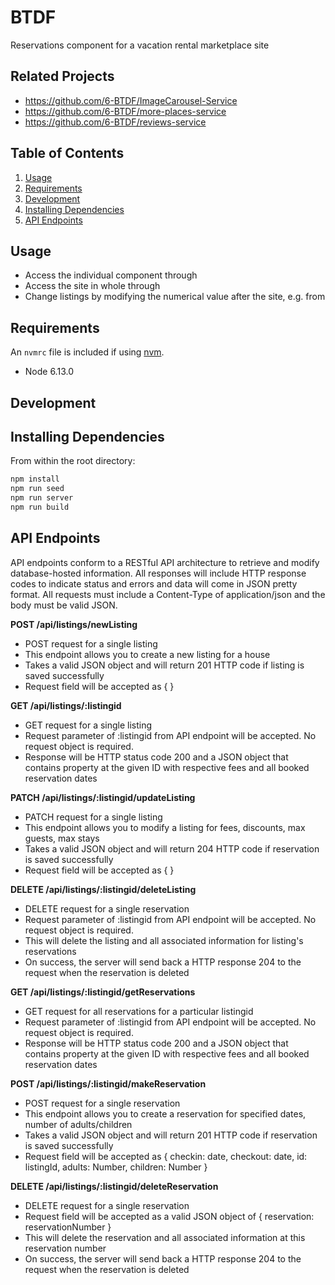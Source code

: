 # BTDF

Reservations component for a vacation rental marketplace site

## Related Projects

  - https://github.com/6-BTDF/ImageCarousel-Service
  - https://github.com/6-BTDF/more-places-service
  - https://github.com/6-BTDF/reviews-service

## Table of Contents

1. [Usage](#Usage)
2. [Requirements](#requirements)
3. [Development](#development)
4. [Installing Dependencies](#dependencies) 
5. [API Endpoints](#endpoints)

## Usage

- Access the individual component through
- Access the site in whole through 
- Change listings by modifying the numerical value after the site, e.g. from 

## Requirements

An `nvmrc` file is included if using [nvm](https://github.com/creationix/nvm).

- Node 6.13.0

## Development

## Installing Dependencies

From within the root directory:

```sh
npm install
npm run seed
npm run server
npm run build
```

## API Endpoints

API endpoints conform to a RESTful API architecture to retrieve and modify database-hosted information. All responses will include HTTP response codes to indicate status and errors and data will come in JSON pretty format. All requests must include a Content-Type of application/json and the body must be valid JSON.

**POST /api/listings/newListing**
- POST request for a single listing
- This endpoint allows you to create a new listing for a house
- Takes a valid JSON object and will return 201 HTTP code if listing is saved successfully
- Request field will be accepted as {  }

**GET /api/listings/:listingid**
- GET request for a single listing
- Request parameter of :listingid from API endpoint will be accepted. No request object is required.
- Response will be HTTP status code 200 and a JSON object that contains property at the given ID with respective fees and all booked reservation dates

**PATCH /api/listings/:listingid/updateListing**
- PATCH request for a single listing
- This endpoint allows you to modify a listing for fees, discounts, max guests, max stays
- Takes a valid JSON object and will return 204 HTTP code if reservation is saved successfully
- Request field will be accepted as {  }

**DELETE /api/listings/:listingid/deleteListing**
- DELETE request for a single reservation
- Request parameter of :listingid from API endpoint will be accepted. No request object is required.
- This will delete the listing and all associated information for listing's reservations
- On success, the server will send back a HTTP response 204 to the request when the reservation is deleted

**GET /api/listings/:listingid/getReservations**
- GET request for all reservations for a particular listingid
- Request parameter of :listingid from API endpoint will be accepted. No request object is required.
- Response will be HTTP status code 200 and a JSON object that contains property at the given ID with respective fees and all booked reservation dates

**POST /api/listings/:listingid/makeReservation**
- POST request for a single reservation
- This endpoint allows you to create a reservation for specified dates, number of adults/children
- Takes a valid JSON object and will return 201 HTTP code if reservation is saved successfully
- Request field will be accepted as { checkin: date, checkout: date, id: listingId, adults: Number, children: Number }

**DELETE /api/listings/:listingid/deleteReservation**
- DELETE request for a single reservation
- Request field will be accepted as a valid JSON object of { reservation: reservationNumber }
- This will delete the reservation and all associated information at this reservation number
- On success, the server will send back a HTTP response 204 to the request when the reservation is deleted




